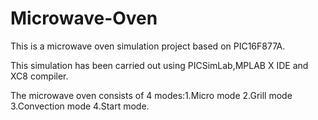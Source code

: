 # Microwave-Oven
This is a microwave oven simulation project based on PIC16F877A.

This simulation has been carried out using PICSimLab,MPLAB X IDE and XC8 compiler.

The microwave oven consists of 4 modes:1.Micro mode 2.Grill mode  3.Convection mode 4.Start mode.

